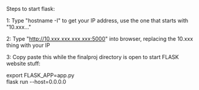 Steps to start flask:


1: Type "hostname -I" to get your IP address, use the one that starts with "10.xxx..."

2: Type "http://10.xxx.xxx.xxx.xxx:5000" into browser, replacing the 10.xxx thing with your IP

3: Copy paste this while the finalproj directory is open to start FLASK website stuff:

export FLASK_APP=app.py \
flask run --host=0.0.0.0


